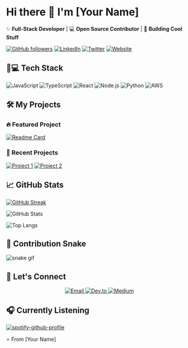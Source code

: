 # Hi there 👋 I'm [Your Name]

✨ **Full-Stack Developer** | 💻 **Open Source Contributor** | 🚀 **Building Cool Stuff**

[![GitHub followers](https://img.shields.io/github/followers/yourusername?logo=github&style=for-the-badge)](https://github.com/yourusername)
[![LinkedIn](https://img.shields.io/badge/LinkedIn-0077B5?style=for-the-badge&logo=linkedin&logoColor=white)](https://linkedin.com/in/yourprofile)
[![Twitter](https://img.shields.io/badge/Twitter-1DA1F2?style=for-the-badge&logo=twitter&logoColor=white)](https://twitter.com/yourhandle)
[![Website](https://img.shields.io/badge/Portfolio-FF4088?style=for-the-badge&logo=hugo&logoColor=white)](https://yourportfolio.com)

## 👨💻 Tech Stack

![JavaScript](https://img.shields.io/badge/-JavaScript-F7DF1E?style=flat-square&logo=javascript&logoColor=black)
![TypeScript](https://img.shields.io/badge/-TypeScript-3178C6?style=flat-square&logo=typescript&logoColor=white)
![React](https://img.shields.io/badge/-React-61DAFB?style=flat-square&logo=react&logoColor=black)
![Node.js](https://img.shields.io/badge/-Node.js-339933?style=flat-square&logo=node.js&logoColor=white)
![Python](https://img.shields.io/badge/-Python-3776AB?style=flat-square&logo=python&logoColor=white)
![AWS](https://img.shields.io/badge/AWS-232F3E?style=flat-square&logo=amazon-aws&logoColor=white)

## 🛠️ My Projects

### 🔥 Featured Project
[![Readme Card](https://github-readme-stats.vercel.app/api/pin/?username=yourusername&repo=yourrepo&theme=radical)](https://github.com/yourusername/yourrepo)

### 🚀 Recent Projects
[![Project 1](https://github-readme-stats.vercel.app/api/pin/?username=yourusername&repo=repo1&theme=merko)](https://github.com/yourusername/repo1)
[![Project 2](https://github-readme-stats.vercel.app/api/pin/?username=yourusername&repo=repo2&theme=gruvbox)](https://github.com/yourusername/repo2)

## 📈 GitHub Stats

[![GitHub Streak](https://streak-stats.demolab.com?user=yourusername&theme=radical&date_format=j%20M%5B%20Y%5D)](https://git.io/streak-stats)

![GitHub Stats](https://github-readme-stats.vercel.app/api?username=yourusername&show_icons=true&theme=radical)

![Top Langs](https://github-readme-stats.vercel.app/api/top-langs/?username=yourusername&layout=compact&theme=radical)

## 🐍 Contribution Snake

![snake gif](https://github.com/yourusername/yourusername/blob/output/github-contribution-grid-snake.svg)

## 💬 Let's Connect

<p align="center">
  <a href="mailto:youremail@domain.com">
    <img src="https://img.icons8.com/color/48/000000/gmail.png" alt="Email"/>
  </a>
  <a href="https://dev.to/yourprofile">
    <img src="https://img.icons8.com/windows/48/000000/dev.png" alt="Dev.to"/>
  </a>
  <a href="https://medium.com/@yourprofile">
    <img src="https://img.icons8.com/color/48/000000/medium-logo.png" alt="Medium"/>
  </a>
</p>

## 🎧 Currently Listening

[![spotify-github-profile](https://spotify-github-profile.vercel.app/api/view?uid=yourspotifyid&cover_image=true&theme=default)](https://spotify-github-profile.vercel.app/api/view?uid=yourspotifyid&redirect=true)

⭐ From [Your Name]

